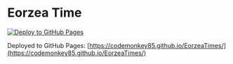 # Eorzea Time

[![Deploy to GitHub Pages](https://github.com/codemonkey85/EorzeaTimes/actions/workflows/main.yml/badge.svg)](https://github.com/codemonkey85/EorzeaTimes/actions/workflows/main.yml)

Deployed to GitHub Pages: [https://codemonkey85.github.io/EorzeaTimes/](https://codemonkey85.github.io/EorzeaTimes/)
